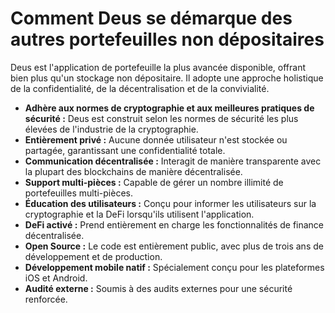 # Comment Deus se démarque des autres portefeuilles non dépositaires

Deus est l'application de portefeuille la plus avancée disponible, offrant bien plus qu'un stockage non dépositaire. Il adopte une approche holistique de la confidentialité, de la décentralisation et de la convivialité.

- **Adhère aux normes de cryptographie et aux meilleures pratiques de sécurité :** Deus est construit selon les normes de sécurité les plus élevées de l'industrie de la cryptographie.
- **Entièrement privé :** Aucune donnée utilisateur n'est stockée ou partagée, garantissant une confidentialité totale.
- **Communication décentralisée :** Interagit de manière transparente avec la plupart des blockchains de manière décentralisée.
- **Support multi-pièces :** Capable de gérer un nombre illimité de portefeuilles multi-pièces.
- **Éducation des utilisateurs :** Conçu pour informer les utilisateurs sur la cryptographie et la DeFi lorsqu'ils utilisent l'application.
- **DeFi activé :** Prend entièrement en charge les fonctionnalités de finance décentralisée.
- **Open Source :** Le code est entièrement public, avec plus de trois ans de développement et de production.
- **Développement mobile natif :** Spécialement conçu pour les plateformes iOS et Android.
- **Audité externe :** Soumis à des audits externes pour une sécurité renforcée.